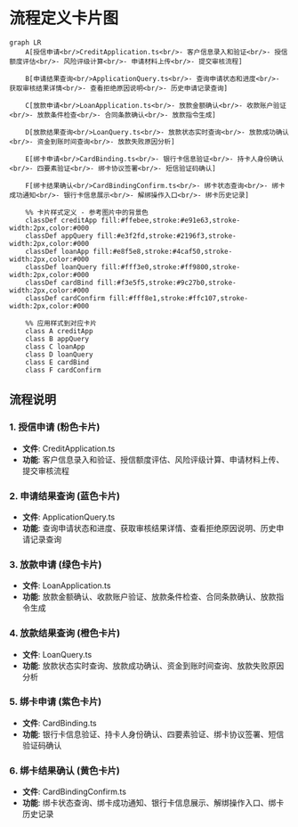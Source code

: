 # 流程定义卡片图

```mermaid
graph LR
    A[授信申请<br/>CreditApplication.ts<br/>- 客户信息录入和验证<br/>- 授信额度评估<br/>- 风险评级计算<br/>- 申请材料上传<br/>- 提交审核流程]
    
    B[申请结果查询<br/>ApplicationQuery.ts<br/>- 查询申请状态和进度<br/>- 获取审核结果详情<br/>- 查看拒绝原因说明<br/>- 历史申请记录查询]
    
    C[放款申请<br/>LoanApplication.ts<br/>- 放款金额确认<br/>- 收款账户验证<br/>- 放款条件检查<br/>- 合同条款确认<br/>- 放款指令生成]
    
    D[放款结果查询<br/>LoanQuery.ts<br/>- 放款状态实时查询<br/>- 放款成功确认<br/>- 资金到账时间查询<br/>- 放款失败原因分析]
    
    E[绑卡申请<br/>CardBinding.ts<br/>- 银行卡信息验证<br/>- 持卡人身份确认<br/>- 四要素验证<br/>- 绑卡协议签署<br/>- 短信验证码确认]
    
    F[绑卡结果确认<br/>CardBindingConfirm.ts<br/>- 绑卡状态查询<br/>- 绑卡成功通知<br/>- 银行卡信息展示<br/>- 解绑操作入口<br/>- 绑卡历史记录]

    %% 卡片样式定义 - 参考图片中的背景色
    classDef creditApp fill:#ffebee,stroke:#e91e63,stroke-width:2px,color:#000
    classDef appQuery fill:#e3f2fd,stroke:#2196f3,stroke-width:2px,color:#000
    classDef loanApp fill:#e8f5e8,stroke:#4caf50,stroke-width:2px,color:#000
    classDef loanQuery fill:#fff3e0,stroke:#ff9800,stroke-width:2px,color:#000
    classDef cardBind fill:#f3e5f5,stroke:#9c27b0,stroke-width:2px,color:#000
    classDef cardConfirm fill:#fff8e1,stroke:#ffc107,stroke-width:2px,color:#000

    %% 应用样式到对应卡片
    class A creditApp
    class B appQuery
    class C loanApp
    class D loanQuery
    class E cardBind
    class F cardConfirm
```

## 流程说明

### 1. 授信申请 (粉色卡片)
- **文件**: CreditApplication.ts
- **功能**: 客户信息录入和验证、授信额度评估、风险评级计算、申请材料上传、提交审核流程

### 2. 申请结果查询 (蓝色卡片)
- **文件**: ApplicationQuery.ts
- **功能**: 查询申请状态和进度、获取审核结果详情、查看拒绝原因说明、历史申请记录查询

### 3. 放款申请 (绿色卡片)
- **文件**: LoanApplication.ts
- **功能**: 放款金额确认、收款账户验证、放款条件检查、合同条款确认、放款指令生成

### 4. 放款结果查询 (橙色卡片)
- **文件**: LoanQuery.ts
- **功能**: 放款状态实时查询、放款成功确认、资金到账时间查询、放款失败原因分析

### 5. 绑卡申请 (紫色卡片)
- **文件**: CardBinding.ts
- **功能**: 银行卡信息验证、持卡人身份确认、四要素验证、绑卡协议签署、短信验证码确认

### 6. 绑卡结果确认 (黄色卡片)
- **文件**: CardBindingConfirm.ts
- **功能**: 绑卡状态查询、绑卡成功通知、银行卡信息展示、解绑操作入口、绑卡历史记录
